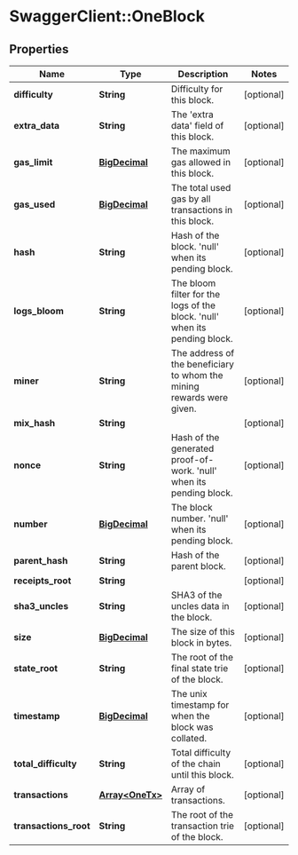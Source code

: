 # SwaggerClient::OneBlock

## Properties
Name | Type | Description | Notes
------------ | ------------- | ------------- | -------------
**difficulty** | **String** | Difficulty for this block. | [optional] 
**extra_data** | **String** | The &#x27;extra data&#x27; field of this block. | [optional] 
**gas_limit** | [**BigDecimal**](BigDecimal.md) | The maximum gas allowed in this block. | [optional] 
**gas_used** | [**BigDecimal**](BigDecimal.md) | The total used gas by all transactions in this block. | [optional] 
**hash** | **String** | Hash of the block. &#x27;null&#x27; when its pending block. | [optional] 
**logs_bloom** | **String** | The bloom filter for the logs of the block. &#x27;null&#x27; when its pending block. | [optional] 
**miner** | **String** | The address of the beneficiary to whom the mining rewards were given. | [optional] 
**mix_hash** | **String** |  | [optional] 
**nonce** | **String** | Hash of the generated proof-of-work. &#x27;null&#x27; when its pending block. | [optional] 
**number** | [**BigDecimal**](BigDecimal.md) | The block number. &#x27;null&#x27; when its pending block. | [optional] 
**parent_hash** | **String** | Hash of the parent block. | [optional] 
**receipts_root** | **String** |  | [optional] 
**sha3_uncles** | **String** | SHA3 of the uncles data in the block. | [optional] 
**size** | [**BigDecimal**](BigDecimal.md) | The size of this block in bytes. | [optional] 
**state_root** | **String** | The root of the final state trie of the block. | [optional] 
**timestamp** | [**BigDecimal**](BigDecimal.md) | The unix timestamp for when the block was collated. | [optional] 
**total_difficulty** | **String** | Total difficulty of the chain until this block. | [optional] 
**transactions** | [**Array&lt;OneTx&gt;**](OneTx.md) | Array of transactions. | [optional] 
**transactions_root** | **String** | The root of the transaction trie of the block. | [optional] 

